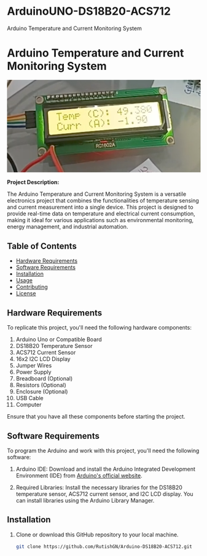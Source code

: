 # ArduinoUNO-DS18B20-ACS712
 Arduino Temperature and Current Monitoring System
 # Arduino Temperature and Current Monitoring System

![Project Image](project_image.png) <!-- Add an image of your project here, if available -->



**Project Description:**

The Arduino Temperature and Current Monitoring System is a versatile electronics project that combines the functionalities of temperature sensing and current measurement into a single device. This project is designed to provide real-time data on temperature and electrical current consumption, making it ideal for various applications such as environmental monitoring, energy management, and industrial automation.

## Table of Contents

- [Hardware Requirements](#hardware-requirements)
- [Software Requirements](#software-requirements)
- [Installation](#installation)
- [Usage](#usage)
- [Contributing](#contributing)
- [License](#license)

## Hardware Requirements

To replicate this project, you'll need the following hardware components:

1. Arduino Uno or Compatible Board
2. DS18B20 Temperature Sensor
3. ACS712 Current Sensor
4. 16x2 I2C LCD Display
5. Jumper Wires
6. Power Supply
7. Breadboard (Optional)
8. Resistors (Optional)
9. Enclosure (Optional)
10. USB Cable
11. Computer

Ensure that you have all these components before starting the project.

## Software Requirements

To program the Arduino and work with this project, you'll need the following software:

1. Arduino IDE: Download and install the Arduino Integrated Development Environment (IDE) from [Arduino's official website](https://www.arduino.cc/en/software).

2. Required Libraries: Install the necessary libraries for the DS18B20 temperature sensor, ACS712 current sensor, and I2C LCD display. You can install libraries using the Arduino Library Manager.

## Installation

1. Clone or download this GitHub repository to your local machine.

   ```bash
   git clone https://github.com/RutishGN/Arduino-DS18B20-ACS712.git
